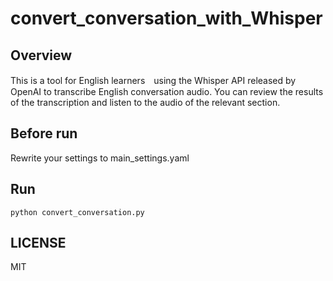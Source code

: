 # convert_conversation_with_Whisper

## Overview
This is a tool for English learners　using the Whisper API released by OpenAI to transcribe English conversation audio. 
You can review the results of the transcription and listen to the audio of the relevant section.

## Before run
Rewrite your settings to main_settings.yaml

## Run
```
python convert_conversation.py
```

## LICENSE
MIT
